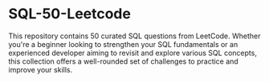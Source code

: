 # SQL-50-Leetcode
This repository contains 50 curated SQL questions from LeetCode. Whether you're a beginner looking to strengthen your SQL fundamentals or an experienced developer aiming to revisit and explore various SQL concepts, this collection offers a well-rounded set of challenges to practice and improve your skills.
